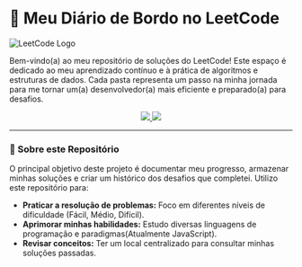 # 🚀 Meu Diário de Bordo no LeetCode

![LeetCode Logo](https://assets.leetcode.com/static_assets/public/images/LeetCode_logo_rvs.png)

Bem-vindo(a) ao meu repositório de soluções do LeetCode! Este espaço é dedicado ao meu aprendizado contínuo e à prática de algoritmos e estruturas de dados. Cada pasta representa um passo na minha jornada para me tornar um(a) desenvolvedor(a) mais eficiente e preparado(a) para desafios.

<p align="center">
  <a href="https://github.com/KauaGabriell">
    <img src="https://img.shields.io/badge/Autor-KauaGabriell-blue?style=for-the-badge" />
  </a>
  <a href="https://leetcode.com/u/KauaGabriell/">
    <img src="https://img.shields.io/badge/LeetCode-Visitar_Perfil-orange?style=for-the-badge&logo=leetcode" />
  </a>
</p>

---

### 🎯 Sobre este Repositório

O principal objetivo deste projeto é documentar meu progresso, armazenar minhas soluções e criar um histórico dos desafios que completei. Utilizo este repositório para:

* **Praticar a resolução de problemas:** Foco em diferentes níveis de dificuldade (Fácil, Médio, Difícil).
* **Aprimorar minhas habilidades:** Estudo diversas linguagens de programação e paradigmas(Atualmente JavaScript).
* **Revisar conceitos:** Ter um local centralizado para consultar minhas soluções passadas.
